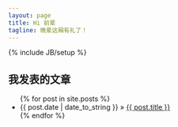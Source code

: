 ```yaml
---
layout: page
title: Hi 前辈
tagline: 晚辈这厢有礼了！
---
```

{% include JB/setup %}
## 我发表的文章

<ul class="posts">
  {% for post in site.posts %}
    <li><span>{{ post.date | date_to_string }}</span> &raquo; <a href="{{ BASE_PATH }}{{ post.url }}">{{ post.title }}</a></li>
  {% endfor %}
</ul>





